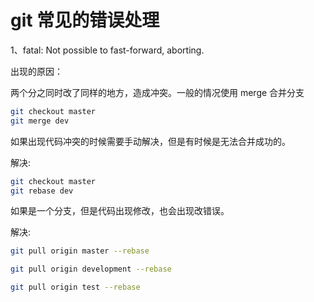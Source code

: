 # git 常见的错误处理

1、fatal: Not possible to fast-forward, aborting.

出现的原因：

两个分之同时改了同样的地方，造成冲突。一般的情况使用 merge  合并分支

```sh
git checkout master
git merge dev
```

如果出现代码冲突的时候需要手动解决，但是有时候是无法合并成功的。

解决:

```sh
git checkout master
git rebase dev
```



如果是一个分支，但是代码出现修改，也会出现改错误。

解决:

```sh 
git pull origin master --rebase

git pull origin development --rebase

git pull origin test --rebase
```

